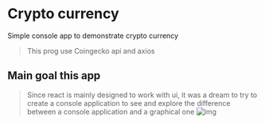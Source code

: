 # Crypto currency
Simple console app to demonstrate crypto currency

> This prog use Coingecko api and axios


## Main goal this app

> Since react is mainly designed to work with ui, it was a dream to try to create a console application to see and explore the difference between a console application and a graphical one
![img](https://ru.files.fm/f/3zkufck8n)
